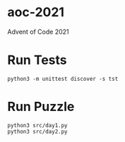 # aoc-2021
Advent of Code 2021

# Run Tests
```
python3 -m unittest discover -s tst
```

# Run Puzzle
```
python3 src/day1.py
python3 src/day2.py
```

